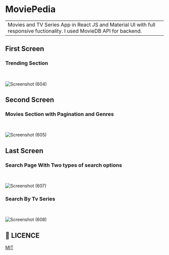 


# MoviePedia
<table>
<tr>
<td>
  Movies and TV Series App in React JS and Material UI with full responsive fuctionality. I used MovieDB API for backend.
</td>
</tr>
</table>

<h2>First Screen</h2>
<h3>Trending Section</h3>
<br/>

![Screenshot (604)](https://user-images.githubusercontent.com/52149720/229351147-fbe513a8-8cdc-4e55-95b4-9fb9633019d9.png)

<h2>Second Screen</h2>
<h3>Movies Section with Pagination and Genres</h3>
<br/>

![Screenshot (605)](https://user-images.githubusercontent.com/52149720/229351148-9752594e-6767-47b3-9836-e1e9aa0de146.png)

<h2>Last Screen</h2>
<h3>Search Page With Two types of search options</h3>
<br/>

![Screenshot (607)](https://user-images.githubusercontent.com/52149720/229351144-3da67dde-93c0-4b2f-8505-ed7532ff41bf.png)

<h3>Search By Tv Series</h3>
<br/>

![Screenshot (608)](https://user-images.githubusercontent.com/52149720/229351146-69e74589-d559-4d4d-ae6e-0012a01d92b4.png)


## 🔖 LICENCE

[MIT](https://github.com/TallyAssist/TallyAssist/blob/master/LICENSE)
